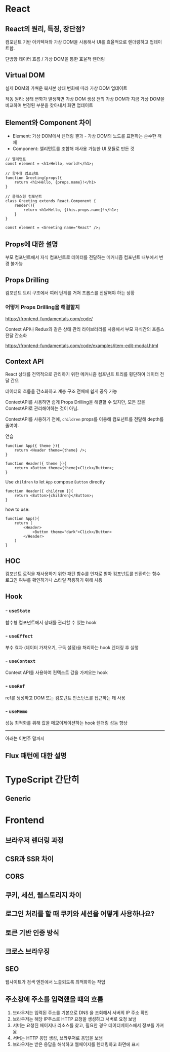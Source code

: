 # React 
## React의 원리, 특징, 장단점?
컴포넌트 기반 아키텍쳐와 가상 DOM을 사용해서 UI를 효율적으로 렌더링하고 업데이트함. 

단방향 데이터 흐름 / 가상 DOM을 통한 효율적 렌더링 

## Virtual DOM 
실제 DOM의 가벼운 복사본 
상태 변화에 따라 가상 DOM 업데이트 

작동 원리: 상태 변화가 발생하면 가상 DOM 생성 
전의 가상 DOM과 지금 가상 DOM을 비교하여 
변경된 부분을 찾아내서 화면 업데이트 


## Element와 Component 차이 
- Element: 가상 DOM에서 렌더링 결과 - 가상 DOM의 노드를 표현하는 순수한 객체 
- Component: 엘리먼트를 조합해 재사용 가능한 UI 모듈로 만든 것 

```
// 엘레먼트 
const element = <h1>Hello, world!</h1>;

// 함수형 컴포넌트
function Greeting(props){
    return <h1>Hello, {props.name}!</h1>
}

// 클래스형 컴포넌트 
class Greeting extends React.Component { 
    render(){
        return <h1>Hello, {this.props.name}!</h1>;
    }
}

const element = <Greeting name="React" />;
```

## Props에 대한 설명
부모 컴포넌트에서 자식 컴포넌트로 데이터를 전달하는 메커니즘 
컴포넌트 내부에서 변경 불가능 

## Props Drilling 
컴포넌트 트리 구조에서 여러 단계를 거쳐 프롭스를 전달해야 하는 상황 

### 어떻게 Props Drilling을 해결할지 
https://frontend-fundamentals.com/code/

Context API나 Redux와 같은 상태 관리 라이브러리를 사용해서 부모 자식간의 프롭스 전달 간소화 

https://frontend-fundamentals.com/code/examples/item-edit-modal.html


## Context API 
React 상태를 전역적으로 관리하기 위한 메커니즘
컴포넌트 트리를 횡단하여 데이터 전달 간으 

데이터의 흐름을 간소화하고 계층 구조 전체에 쉽게 공유 가능 

ContextAPI를 사용하면 쉽게 Props Drilling을 해결할 수 있지만, 모든 값을 ContextAPI로 관리해야하는 것이 아님. 

ContextAPI를 사용하기 전에, `children` props를 이용해 컴포넌트를 전달해 depth를 줄여야. 

연습 
```
function App({ theme }){
    return <Header theme={theme} />;
}

function Header({ theme }){
    return <Button theme={theme}>Click</Button>;
}
```

Use `children` to let `App` compose `Button` directly

```
function Header({ children }){
    return <Button>{children}</Button>;
}
```

how to use: 
```
function App(){
    return (
        <Header>
            <Button theme="dark">Click</Button>
        </Header>
    )
}
```

## HOC 
컴포넌트 로직을 재사용하기 위한 패턴
함수를 인자로 받아 컴포넌트를 반환하는 함수 
로그인 여부를 확인하거나 스타일 적용하기 위해 사용 

## Hook

### - `useState`
함수형 컴포넌트에서 상태를 관리할 수 있는 hook 

### - `useEffect` 
부수 효과 (데이터 가져오기, 구독 설정)을 처리하는 hook 
렌더링 후 실행 

### - `useContext` 
Context API를 사용하여 컨텍스트 값을 가져오는 hook 

### - `useRef` 
ref를 생성하고 DOM 또는 컴포넌트 인스턴스를 접근하는 데 사용 

### - `useMemo` 
성능 최적화를 위해 값을 메모이제이션하는 hook
렌더링 성능 향상 

-------------------------- 
아래는 이번주 말까지 

## Flux 패턴에 대한 설명 


# TypeScript 간단히 
## Generic 


# Frontend 
## 브라우저 렌더링 과정 

## CSR과 SSR 차이 

## CORS 

## 쿠키, 세션, 웹스토리지 차이 

## 로그인 처리를 할 때 쿠키와 세션을 어떻게 사용하나요?

## 토큰 기반 인증 방식 

## 크로스 브라우징 

## SEO 
웹사이트가 검색 엔진에서 노출되도록 최적화하는 작업 

## 주소창에 주소를 입력했을 때의 흐름 
1. 브라우저는 입력된 주소를 기본으로 DNS 을 조회해서 서버의 IP 주소 확인
2. 브라우저는 해당 IP주소로 HTTP 요청을 생성하고 서버로 요청 보냄
3. 서버는 요청된 페이지나 리소스를 찾고, 필요한 경우 데이터베이스에서 정보를 가져옴
4. 서버는 HTTP 응답 생성, 브라우저로 응답을 보냄
5. 브라우저는 받은 응답을 해석하고 웹페이지를 렌더링하고 화면에 표시 
